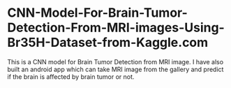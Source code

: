 # CNN-Model-For-Brain-Tumor-Detection-From-MRI-images-Using-Br35H-Dataset-from-Kaggle.com
This is a CNN model for Brain Tumor Detection from MRI image. I have also built an android app which can take MRI image from the gallery and predict if the brain is affected by brain tumor or not.
